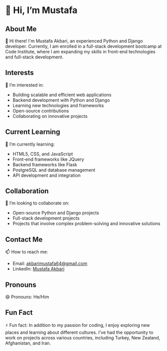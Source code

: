 # 👋 Hi, I’m Mustafa

## About Me

👋 Hi there! I'm Mustafa Akbari, an experienced Python and Django developer. 
Currently, I am enrolled in a full-stack development bootcamp at Code Institute, where I am expanding my skills in front-end technologies and full-stack development.

## Interests

👀 I’m interested in:
- Building scalable and efficient web applications
- Backend development with Python and Django
- Learning new technologies and frameworks
- Open-source contributions
- Collaborating on innovative projects

## Current Learning

🌱 I’m currently learning:
- HTML5, CSS, and JavaScript
- Front-end frameworks like JQuery
- Backend frameworks like Flask
- PostgreSQL and database management
- API development and integration

## Collaboration

💞️ I’m looking to collaborate on:
- Open-source Python and Django projects
- Full-stack development projects
- Projects that involve complex problem-solving and innovative solutions

## Contact Me

📫 How to reach me:
- Email: akbarimustafa64@gmail.com
- LinkedIn: [Mustafa Akbari](https://www.linkedin.com/in/mustafa-akbari-289543219/)

## Pronouns

😄 Pronouns: He/Him

## Fun Fact

⚡ Fun fact: In addition to my passion for coding, I enjoy exploring new places and learning about different cultures. I've had the opportunity to work on projects across various countries, including Turkey, New Zealand, Afghanistan, and Iran.


<!---
ci-mustafa/ci-mustafa is a ✨ special ✨ repository because its `README.md` (this file) appears on your GitHub profile.
You can click the Preview link to take a look at your changes.
--->
